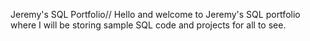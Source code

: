 Jeremy's  SQL Portfolio//
Hello and welcome to Jeremy's SQL portfolio where I will be storing sample SQL code and projects for all to see.
